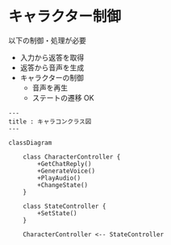 # キャラクター制御

以下の制御・処理が必要

- 入力から返答を取得
- 返答から音声を生成
- キャラクターの制御
    - 音声を再生
    - ステートの遷移 OK

```mermaid
---
title : キャラコンクラス図
---

classDiagram

    class CharacterController {
        +GetChatReply()
        +GenerateVoice()
        +PlayAudio()
        +ChangeState()
    }

    class StateController {
        +SetState()
    }

    CharacterController <-- StateController

```